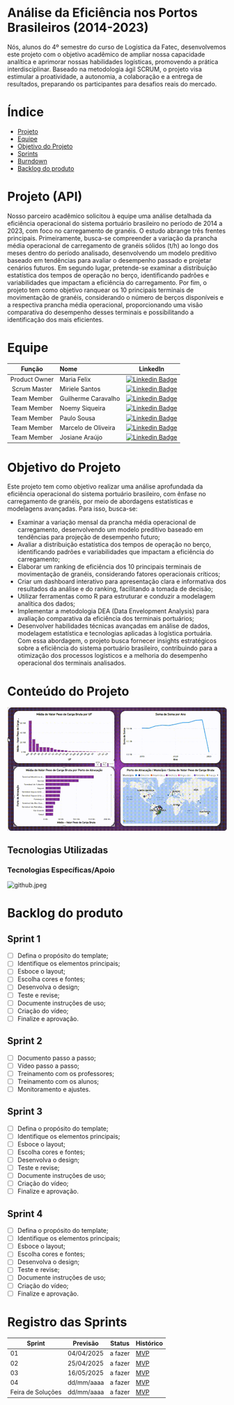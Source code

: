 # Análise da Eficiência nos Portos Brasileiros (2014-2023)

Nós, alunos do 4º semestre do curso de Logística da Fatec, desenvolvemos este projeto com o objetivo acadêmico de ampliar nossa capacidade analítica e aprimorar nossas habilidades logísticas, promovendo a prática interdisciplinar. Baseado na metodologia ágil SCRUM, o projeto visa estimular a proatividade, a autonomia, a colaboração e a entrega de resultados, preparando os participantes para desafios reais do mercado.

# Índice
* [Projeto](#projeto-template)
* [Equipe](#equipe)
* [Objetivo do Projeto](#objetivo-do-projeto)
* [Sprints](#Sprints)
* [Burndown](#Burndown)
* [Backlog do produto](#Backlog-do-produto)

# Projeto (API) 
Nosso parceiro acadêmico solicitou à equipe uma análise detalhada da eficiência operacional do sistema portuário brasileiro no período de 2014 a 2023, com foco no carregamento de granéis. O estudo abrange três frentes principais.
Primeiramente, busca-se compreender a variação da prancha média operacional de carregamento de granéis sólidos (t/h) ao longo dos meses dentro do período analisado, desenvolvendo um modelo preditivo baseado em tendências para avaliar o desempenho passado e projetar cenários futuros.
Em segundo lugar, pretende-se examinar a distribuição estatística dos tempos de operação no berço, identificando padrões e variabilidades que impactam a eficiência do carregamento.
Por fim, o projeto tem como objetivo ranquear os 10 principais terminais de movimentação de granéis, considerando o número de berços disponíveis e a respectiva prancha média operacional, proporcionando uma visão comparativa do desempenho desses terminais e possibilitando a identificação dos mais eficientes.

# Equipe
|    Função     | Nome                                  |                                                                                                                                                      LinkedIn                                                                                                                                                      |
| :-----------: | :------------------------------------ | :-------------------------------------------------------------------------------------------------------------------------------------------------------------------------------------------------------------------------------------------------------------------------------------------------------------------------: |
| Product Owner |Maria Felix|     [![Linkedin Badge](https://img.shields.io/badge/Linkedin-blue?style=flat-square&logo=Linkedin&logoColor=white)](https://www.linkedin.com/in/maria-eduarda-rharena-b19a35220?utm) 
| Scrum Master  |Miriele Santos|      [![Linkedin Badge](https://img.shields.io/badge/Linkedin-blue?style=flat-square&logo=Linkedin&logoColor=white)](https://www.linkedin.com/in/miriele-santos-7597a01a3?utm_source=share&utm_campaign=share_via&utm_content=profile&utm_medium=android_app)      |
| Team Member   |Guilherme Caravalho|         [![Linkedin Badge](https://img.shields.io/badge/Linkedin-blue?style=flat-square&logo=Linkedin&logoColor=white)](https://www.linkedin.com/in/guilherme-anthony-853606287?utm_source=share&utm_campaign=share_via&utm_content=profile&utm_medium=ios_app)         |
|  Team Member  |Noemy Siqueira|         [![Linkedin Badge](https://img.shields.io/badge/Linkedin-blue?style=flat-square&logo=Linkedin&logoColor=white)](https://www.linkedin.com/in/caio-vitor-c1/)         |
|  Team Member  |Paulo Sousa|   [![Linkedin Badge](https://img.shields.io/badge/Linkedin-blue?style=flat-square&logo=Linkedin&logoColor=white)](https://www.linkedin.com/in/paulo-ribeiro-74b043244?utm_source=share&utm_campaign=share_via&utm_content=profile&utm_medium=android_app)    |
|  Team Member  |Marcelo de Oliveira|           [![Linkedin Badge](https://img.shields.io/badge/Linkedin-blue?style=flat-square&logo=Linkedin&logoColor=white)](https://www.linkedin.com/in/marcelo-uch%C3%B4as-de-oliveira-b2536a18b/)           |
|  Team Member  |Josiane Araújo|           [![Linkedin Badge](https://img.shields.io/badge/Linkedin-blue?style=flat-square&logo=Linkedin&logoColor=white)](https://www.linkedin.com/in/josiane-viana-de-araújo-0859a8195)           |

# Objetivo do Projeto
Este projeto tem como objetivo realizar uma análise aprofundada da eficiência operacional do sistema portuário brasileiro, com ênfase no carregamento de granéis, por meio de abordagens estatísticas e modelagens avançadas. Para isso, busca-se:
* Examinar a variação mensal da prancha média operacional de carregamento, desenvolvendo um modelo preditivo baseado em tendências para projeção de desempenho futuro;
* Avaliar a distribuição estatística dos tempos de operação no berço, identificando padrões e variabilidades que impactam a eficiência do carregamento;
* Elaborar um ranking de eficiência dos 10 principais terminais de movimentação de granéis, considerando fatores operacionais críticos;
* Criar um dashboard interativo para apresentação clara e informativa dos resultados da análise e do ranking, facilitando a tomada de decisão;
*	Utilizar ferramentas como R para estruturar e conduzir a modelagem analítica dos dados;
* Implementar a metodologia DEA (Data Envelopment Analysis) para avaliação comparativa da eficiência dos terminais portuários;
* Desenvolver habilidades técnicas avançadas em análise de dados, modelagem estatística e tecnologias aplicadas à logística portuária.
Com essa abordagem, o projeto busca fornecer insights estratégicos sobre a eficiência do sistema portuário brasileiro, contribuindo para a otimização dos processos logísticos e a melhoria do desempenho operacional dos terminais analisados.

# Conteúdo do Projeto

![Descrição opcional do GIF](https://github.com/Rota-Flex/rotaflex/blob/main/arquivos/20250404_191736.gif)


## Tecnologias Utilizadas

 ### Tecnologias Específicas/Apoio
 
![github.jpeg](https://github.com/rotaflex369/rotaflex/blob/e9190044aa8038ef9b4d378c6cfe792a7f5f3d5d/github.jpeg)

# Backlog do produto

## Sprint 1
- [ ] Defina o propósito do template;
- [ ] Identifique os elementos principais;
- [ ] Esboce o layout;
- [ ] Escolha cores e fontes;
- [ ] Desenvolva o design;
- [ ] Teste e revise;
- [ ] Documente instruções de uso;
- [ ] Criação do vídeo;
- [ ] Finalize e aprovação.

## Sprint 2
- [ ] Documento passo a passo;
- [ ] Vídeo passo a passo;
- [ ] Treinamento com os professores;
- [ ] Treinamento com os alunos;
- [ ] Monitoramento e ajustes.
      
## Sprint 3
- [ ] Defina o propósito do template;
- [ ] Identifique os elementos principais;
- [ ] Esboce o layout;
- [ ] Escolha cores e fontes;
- [ ] Desenvolva o design;
- [ ] Teste e revise;
- [ ] Documente instruções de uso;
- [ ] Criação do vídeo;
- [ ] Finalize e aprovação.
      
## Sprint 4
- [ ] Defina o propósito do template;
- [ ] Identifique os elementos principais;
- [ ] Esboce o layout;
- [ ] Escolha cores e fontes;
- [ ] Desenvolva o design;
- [ ] Teste e revise;
- [ ] Documente instruções de uso;
- [ ] Criação do vídeo;
- [ ] Finalize e aprovação.

# Registro das Sprints

Sprint | Previsão | Status| Histórico|
|------|--------|------|--------|
|01 | 04/04/2025 | a fazer| [MVP](https://) | 
|02|  25/04/2025| a fazer|[MVP](https://) | 
|03| 16/05/2025 | a fazer|[MVP](https://) | 
|04| dd/mm/aaaa |a fazer |[MVP](https://)  | 
|Feira de Soluções|dd/mm/aaaa |a fazer |[MVP](https://) | 

